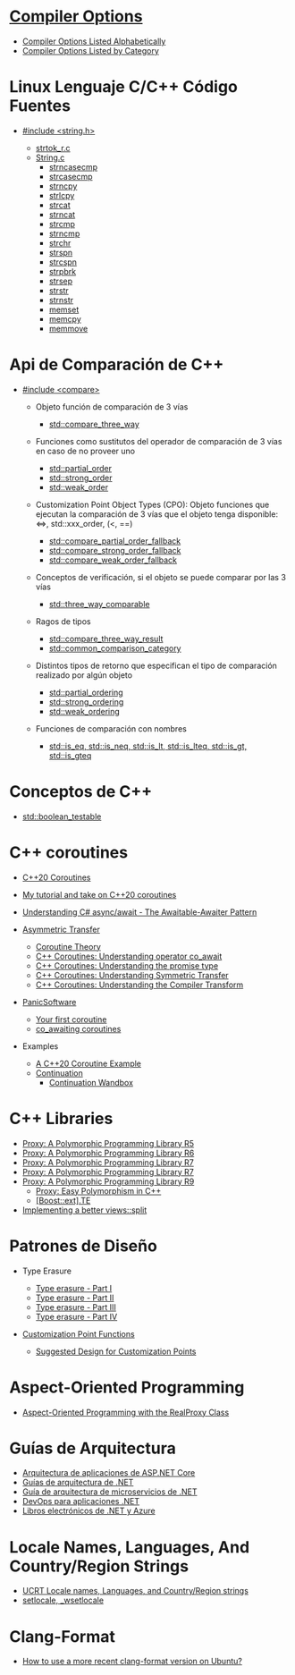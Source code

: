 # [Compiler Options](https://learn.microsoft.com/en-us/cpp/build/reference/compiler-options?view=msvc-170)

* [Compiler Options Listed Alphabetically](https://learn.microsoft.com/en-us/cpp/build/reference/compiler-options-listed-alphabetically?view=msvc-170)
* [Compiler Options Listed by Category](https://learn.microsoft.com/en-us/cpp/build/reference/compiler-options-listed-by-category?view=msvc-170)

# Linux Lenguaje C/C++ Código Fuentes

* [#include &lt;string.h&gt;](https://codebrowser.dev/linux/linux/include/linux/string.h.html)

  * [strtok_r.c](https://codebrowser.dev/glibc/glibc/string/strtok_r.c.html)
  * [String.c](https://codebrowser.dev/linux/linux/lib/string.c.html)
    * [strncasecmp](https://codebrowser.dev/linux/linux/lib/string.c.html#strncasecmp)
    * [strcasecmp](https://codebrowser.dev/linux/linux/lib/string.c.html#strcasecmp)
    * [strncpy](https://codebrowser.dev/linux/linux/lib/string.c.html#strncpy)
    * [strlcpy](https://codebrowser.dev/linux/linux/lib/string.c.html#strlcpy)
    * [strcat](https://codebrowser.dev/linux/linux/lib/string.c.html#strcat)
    * [strncat](https://codebrowser.dev/linux/linux/lib/string.c.html#strncat)
    * [strcmp](https://codebrowser.dev/linux/linux/lib/string.c.html#strcmp)
    * [strncmp](https://codebrowser.dev/linux/linux/lib/string.c.html#strncmp)
    * [strchr](https://codebrowser.dev/linux/linux/lib/string.c.html#strchr)
    * [strspn](https://codebrowser.dev/linux/linux/lib/string.c.html#strspn)
    * [strcspn](https://codebrowser.dev/linux/linux/lib/string.c.html#strcspn)
    * [strpbrk](https://codebrowser.dev/linux/linux/lib/string.c.html#strpbrk)
    * [strsep](https://codebrowser.dev/linux/linux/lib/string.c.html#strsep)
    * [strstr](https://codebrowser.dev/linux/linux/lib/string.c.html#strstr)
    * [strnstr](https://codebrowser.dev/linux/linux/lib/string.c.html#strnstr)
    * [memset](https://codebrowser.dev/linux/linux/lib/string.c.html#608)
    * [memcpy](https://codebrowser.dev/linux/linux/lib/string.c.html#695)
    * [memmove](https://codebrowser.dev/linux/linux/lib/string.c.html#716)

# Api de Comparación de C++

* [#include &lt;compare&gt;](https://cpprefjp.github.io/reference/compare.html)

  * Objeto función de comparación de 3 vías
    * [std::compare_three_way](https://cpprefjp.github.io/reference/compare/compare_three_way.html)

  * Funciones como sustitutos del operador de comparación de 3 vías en caso de no proveer uno
    * [std::partial_order](https://cpprefjp.github.io/reference/compare/partial_order.html)
    * [std::strong_order](https://cpprefjp.github.io/reference/compare/strong_order.html)
    * [std::weak_order](https://cpprefjp.github.io/reference/compare/weak_order.html)

  * Customization Point Object Types (CPO): Objeto funciones que ejecutan la comparación de 3 vías que el objeto tenga disponible: &lt;=&gt;, std::xxx_order, (&lt;, ==)
    * [std::compare_partial_order_fallback](https://cpprefjp.github.io/reference/compare/compare_partial_order_fallback.html)
    * [std::compare_strong_order_fallback](https://cpprefjp.github.io/reference/compare/compare_strong_order_fallback.html)
    * [std::compare_weak_order_fallback](https://cpprefjp.github.io/reference/compare/compare_weak_order_fallback.html)

  * Conceptos de verificación, si el objeto se puede comparar por las 3 vías
    * [std::three_way_comparable](https://cpprefjp.github.io/reference/compare/three_way_comparable.html)

  * Ragos de tipos
    * [std::compare_three_way_result](https://cpprefjp.github.io/reference/compare/compare_three_way_result.html)
    * [std::common_comparison_category](https://cpprefjp.github.io/reference/compare/common_comparison_category.html)

  * Distintos tipos de retorno que especifican el tipo de comparación realizado por algún objeto
    * [std::partial_ordering](https://cpprefjp.github.io/reference/compare/partial_ordering.html)
    * [std::strong_ordering](https://cpprefjp.github.io/reference/compare/strong_ordering.html)
    * [std::weak_ordering](https://cpprefjp.github.io/reference/compare/weak_ordering.html)

  * Funciones de comparación con nombres
    * [std::is_eq, std::is_neq, std::is_lt, std::is_lteq, std::is_gt, std::is_gteq](https://cpprefjp.github.io/reference/compare/named_comparison_functions.html)

# Conceptos de C++

* [std::boolean_testable](https://cpprefjp.github.io/reference/concepts/boolean-testable.html)

# C++ coroutines

* [C++20 Coroutines](https://www.andreasbuhr.de/files/2020_10_29_AndreasBuhr_IntroductionToCoroutines.pdf)
* [My tutorial and take on C++20 coroutines](https://www.scs.stanford.edu/~dm/blog/c++-coroutines.html)
* [Understanding C# async/await - The Awaitable-Awaiter Pattern](https://weblogs.asp.net/dixin/understanding-c-sharp-async-await-2-awaitable-awaiter-pattern)

* [Asymmetric Transfer](https://lewissbaker.github.io/)
  * [Coroutine Theory](https://lewissbaker.github.io/2017/09/25/coroutine-theory)
  * [C++ Coroutines: Understanding operator co_await](https://lewissbaker.github.io/2017/11/17/understanding-operator-co-await)
  * [C++ Coroutines: Understanding the promise type](https://lewissbaker.github.io/2018/09/05/understanding-the-promise-type)
  * [C++ Coroutines: Understanding Symmetric Transfer](https://lewissbaker.github.io/2020/05/11/understanding_symmetric_transfer)
  * [C++ Coroutines: Understanding the Compiler Transform](https://lewissbaker.github.io/2022/08/27/understanding-the-compiler-transform)

* [PanicSoftware](https://blog.panicsoftware.com/)
  * [Your first coroutine](https://blog.panicsoftware.com/your-first-coroutine/)
  * [co_awaiting coroutines](https://blog.panicsoftware.com/co_awaiting-coroutines/)

* Examples
  * [A C++20 Coroutine Example](https://mariusbancila.ro/blog/2020/06/22/a-cpp20-coroutine-example/)
  * [Continuation](https://github.com/andreaspfaffenbichler/Continuation)
    * [Continuation Wandbox](https://wandbox.org/permlink/OGjmtFWsgjnn3GxX)

# C++ Libraries

* [Proxy: A Polymorphic Programming Library R5](https://www.open-std.org/jtc1/sc22/wg21/docs/papers/2022/p0957r5.pdf)
* [Proxy: A Polymorphic Programming Library R6](https://www.open-std.org/jtc1/sc22/wg21/docs/papers/2022/p0957r6.pdf)
* [Proxy: A Polymorphic Programming Library R7](https://www.open-std.org/jtc1/sc22/wg21/docs/papers/2022/p0957r7.pdf)
* [Proxy: A Polymorphic Programming Library R7](https://www.open-std.org/jtc1/sc22/wg21/docs/papers/2022/p0957r8.pdf)
* [Proxy: A Polymorphic Programming Library R9](https://www.open-std.org/jtc1/sc22/wg21/docs/papers/2022/p0957r9.pdf)
  * [Proxy: Easy Polymorphism in C++](https://github.com/microsoft/proxy)
  * [[Boost::ext].TE](https://github.com/boost-ext/te)
* [Implementing a better views::split](https://brevzin.github.io/c++/2020/07/06/split-view/)

# Patrones de Diseño

* Type Erasure
  * [Type erasure - Part I](https://akrzemi1.wordpress.com/2013/11/18/type-erasure-part-i/)
  * [Type erasure - Part II](https://akrzemi1.wordpress.com/2013/12/06/type-erasure-part-ii/)
  * [Type erasure - Part III](https://akrzemi1.wordpress.com/2013/12/11/type-erasure-part-iii/)
  * [Type erasure - Part IV](https://akrzemi1.wordpress.com/2014/01/13/type-erasure-part-iv/)

* [Customization Point Functions](https://www.open-std.org/jtc1/sc22/wg21/docs/papers/2018/p1292r0.html)
  * [Suggested Design for Customization Points](https://www.open-std.org/jtc1/sc22/wg21/docs/papers/2015/n4381.html)

# Aspect-Oriented Programming

* [Aspect-Oriented Programming with the RealProxy Class](https://learn.microsoft.com/en-us/archive/msdn-magazine/2014/february/aspect-oriented-programming-aspect-oriented-programming-with-the-realproxy-class)

# Guías de Arquitectura

* [Arquitectura de aplicaciones de ASP.NET Core](https://dotnet.microsoft.com/es-es/learn/aspnet/architecture#ebook-grpc-for-wcf-devs-swimlane)
* [Guías de arquitectura de .NET](https://dotnet.microsoft.com/es-es/learn/dotnet/architecture-guides)
* [Guía de arquitectura de microservicios de .NET](https://dotnet.microsoft.com/es-es/learn/aspnet/microservices-architecture)
* [DevOps para aplicaciones .NET](https://dotnet.microsoft.com/es-es/learn/aspnet/devops)
* [Libros electrónicos de .NET y Azure](https://dotnet.microsoft.com/es-es/learn/azure/architecture)

# Locale Names, Languages, And Country/Region Strings

* [UCRT Locale names, Languages, and Country/Region strings](https://learn.microsoft.com/en-us/cpp/c-runtime-library/locale-names-languages-and-country-region-strings?view=msvc-170)
* [setlocale, _wsetlocale](https://learn.microsoft.com/en-us/cpp/c-runtime-library/reference/setlocale-wsetlocale?view=msvc-170)

# Clang-Format

* [How to use a more recent clang-format version on Ubuntu?](https://askubuntu.com/questions/1409031/how-to-use-a-more-recent-clang-format-or-clang-tidy-version-on-ubuntu-18-04)
